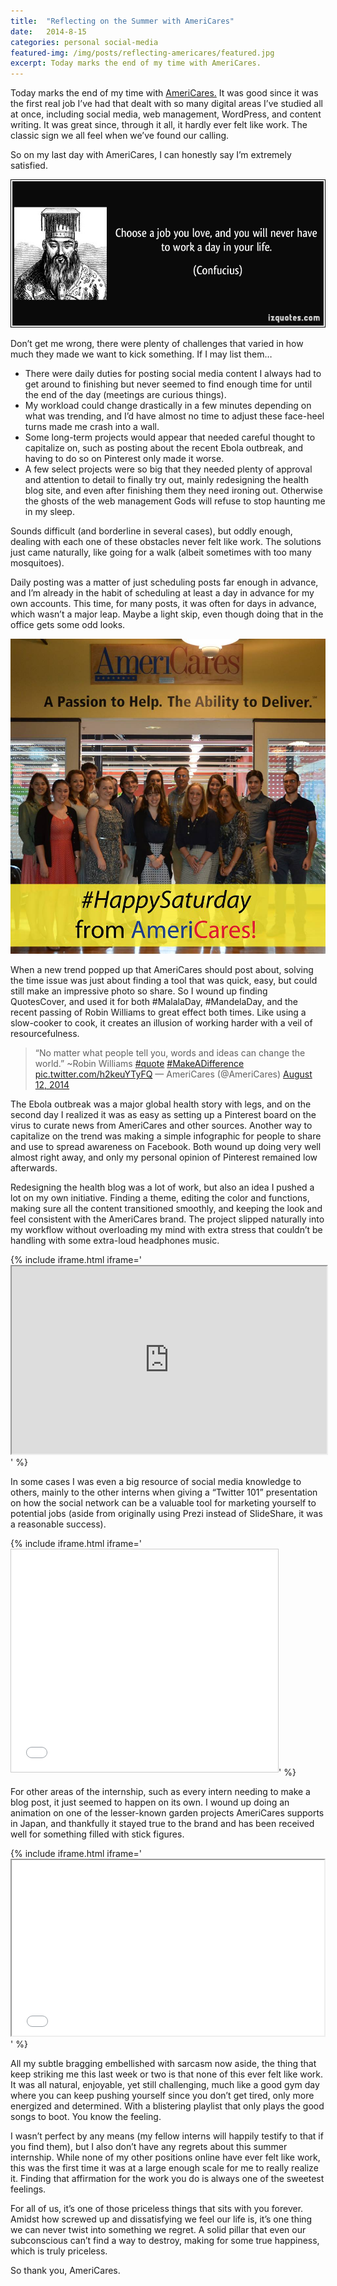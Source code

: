```yaml
---
title:  "Reflecting on the Summer with AmeriCares"
date:   2014-8-15
categories: personal social-media
featured-img: /img/posts/reflecting-americares/featured.jpg
excerpt: Today marks the end of my time with AmeriCares.
---
```


Today marks the end of my time with [AmeriCares.](http://www.americares.org/) It was good since it was the first real job I’ve had that dealt with so many digital areas I’ve studied all at once, including social media, web management, WordPress, and content writing. It was great since, through it all, it hardly ever felt like work. The classic sign we all feel when we’ve found our calling.

So on my last day with AmeriCares, I can honestly say I’m extremely satisfied. 

![''](/img/posts/reflecting-americares/quote.jpg)

Don’t get me wrong, there were plenty of challenges that varied in how much they made we want to kick something. If I may list them…

* There were daily duties for posting social media content I always had to get around to finishing but never seemed to find enough time for until the end of the day (meetings are curious things).
* My workload could change drastically in a few minutes depending on what was trending, and I’d have almost no time to adjust these face-heel turns made me crash into a wall.
* Some long-term projects would appear that needed careful thought to capitalize on, such as posting about the recent Ebola outbreak, and having to do so on Pinterest only made it worse.
* A few select projects were so big that they needed plenty of approval and attention to detail to finally try out, mainly redesigning the health blog site, and even after finishing them they need ironing out. Otherwise the ghosts of the web management Gods will refuse to stop haunting me in my sleep.

Sounds difficult (and borderline in several cases), but oddly enough, dealing with each one of these obstacles never felt like work. The solutions just came naturally, like going for a walk (albeit sometimes with too many mosquitoes).

Daily posting was a matter of just scheduling posts far enough in advance, and I’m already in the habit of scheduling at least a day in advance for my own accounts. This time, for many posts, it was often for days in advance, which wasn’t a major leap. Maybe a light skip, even though doing that in the office gets some odd looks.

<img class="image__half" src="/img/posts/reflecting-americares/saturday.jpg">

When a new trend popped up that AmeriCares should post about, solving the time issue was just about finding a tool that was quick, easy, but could still make an impressive photo so share. So I wound up finding QuotesCover, and used it for both #MalalaDay, #MandelaDay, and the recent passing of Robin Williams to great effect both times. Like using a slow-cooker to cook, it creates an illusion of working harder with a veil of resourcefulness.

<blockquote class="twitter-tweet" lang="en">“No matter what people tell you, words and ideas can change the world.” ~Robin Williams <a href="https://twitter.com/hashtag/quote?src=hash">#quote</a> <a href="https://twitter.com/hashtag/MakeADifference?src=hash">#MakeADifference</a> <a href="http://t.co/h2keuYTyFQ">pic.twitter.com/h2keuYTyFQ</a> — AmeriCares (@AmeriCares) <a href="https://twitter.com/AmeriCares/statuses/498991255649783809">August 12, 2014</a></blockquote>
<script src="//platform.twitter.com/widgets.js" async="" charset="utf-8"></script>

The Ebola outbreak was a major global health story with legs, and on the second day I realized it was as easy as setting up a Pinterest board on the virus to curate news from AmeriCares and other sources. Another way to capitalize on the trend was making a simple infographic for people to share and use to spread awareness on Facebook. Both wound up doing very well almost right away, and only my personal opinion of Pinterest remained low afterwards.

Redesigning the health blog was a lot of work, but also an idea I pushed a lot on my own initiative. Finding a theme, editing the color and functions, making sure all the content transitioned smoothly, and keeping the look and feel consistent with the AmeriCares brand. The project slipped naturally into my workflow without overloading my mind with extra stress that couldn’t be handling with some extra-loud headphones music.

{% include iframe.html iframe='<iframe src="http://healthblog.americares.org/" width="100%" height="300"></iframe>' %}

In some cases I was even a big resource of social media knowledge to others, mainly to the other interns when giving a “Twitter 101” presentation on how the social network can be a valuable tool for marketing yourself to potential jobs (aside from originally using Prezi instead of SlideShare, it was a reasonable success).

{% include iframe.html iframe='<iframe style="border: 1px solid #CCC; border-width: 1px; margin-bottom: 5px; max-width: 100%;" src="//www.slideshare.net/slideshow/embed_code/37925441" width="427" height="356" frameborder="0" marginwidth="0" marginheight="0" scrolling="no" allowfullscreen="allowfullscreen"> </iframe>' %}

For other areas of the internship, such as every intern needing to make a blog post, it just seemed to happen on its own. I wound up doing an animation on one of the lesser-known garden projects AmeriCares supports in Japan, and thankfully it stayed true to the brand and has been received well for something filled with stick figures.

{% include iframe.html iframe='<iframe src="//player.vimeo.com/video/102849451" width="500" height="281" allowfullscreen="allowfullscreen"></iframe>' %}

All my subtle bragging embellished with sarcasm now aside, the thing that keep striking me this last week or two is that none of this ever felt like work. It was all natural, enjoyable, yet still challenging, much like a good gym day where you can keep pushing yourself since you don’t get tired, only more energized and determined. With a blistering playlist that only plays the good songs to boot. You know the feeling.

I wasn’t perfect by any means (my fellow interns will happily testify to that if you find them), but I also don’t have any regrets about this summer internship. While none of my other positions online have ever felt like work, this was the first time it was at a large enough scale for me to really realize it. Finding that affirmation for the work you do is always one of the sweetest feelings. 

For all of us, it’s one of those priceless things that sits with you forever. Amidst how screwed up and dissatisfying we feel our life is, it’s one thing we can never twist into something we regret. A solid pillar that even our subconscious can’t find a way to destroy, making for some true happiness, which is truly priceless.

So thank you, AmeriCares.